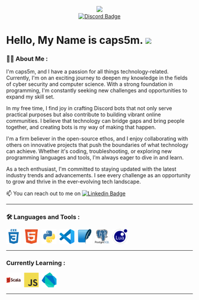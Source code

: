<div id="header" align="center">
  <img src="https://media.giphy.com/media/M9gbBd9nbDrOTu1Mqx/giphy.gif" width="100"/>
</div>

<div id="badges" align="center">
  <a href="https://discord.gg/skynetdev">
    <img src="https://img.shields.io/badge/Discord-5865F2?logo=discord&logoColor=white" alt="Discord Badge"/>
  </a>
</div>

<h1>
 Hello, My Name is caps5m.
  <img src="https://media.giphy.com/media/hvRJCLFzcasrR4ia7z/giphy.gif" width="30px"/>
</h1>

### 🧑‍💻 About Me :

I'm caps5m, and I have a passion for all things technology-related. Currently, I'm on an exciting journey to deepen my knowledge in the fields of cyber security and computer science. With a strong foundation in programming, I'm constantly seeking new challenges and opportunities to expand my skill set.

In my free time, I find joy in crafting Discord bots that not only serve practical purposes but also contribute to building vibrant online communities. I believe that technology can bridge gaps and bring people together, and creating bots is my way of making that happen.

I'm a firm believer in the open-source ethos, and I enjoy collaborating with others on innovative projects that push the boundaries of what technology can achieve. Whether it's coding, troubleshooting, or exploring new programming languages and tools, I'm always eager to dive in and learn.

As a tech enthusiast, I'm committed to staying updated with the latest industry trends and advancements. I see every challenge as an opportunity to grow and thrive in the ever-evolving tech landscape.

:mailbox: You can reach out to me on [![Linkedin Badge](https://img.shields.io/badge/-caps5m-5865F2?style=flat&logo=discord&logoColor=white)](https://discord.gg/skynetdev)

---
### :hammer_and_wrench: Languages and Tools :

<div>
  <img src="https://github.com/devicons/devicon/blob/master/icons/css3/css3-plain-wordmark.svg"  title="CSS3" alt="CSS" width="40" height="40"/>&nbsp;
  <img src="https://github.com/devicons/devicon/blob/master/icons/html5/html5-original.svg" title="HTML5" alt="HTML" width="40" height="40"/>&nbsp;
  <img src="https://github.com/devicons/devicon/blob/master/icons/python/python-original.svg" title="Python" alt="Python" width="40" height="40"/>&nbsp;
  <img src="https://github.com/devicons/devicon/blob/master/icons/vscode/vscode-original.svg" title="Visual Studio Code" alt="Visual Studio Code" width="40" height="40"/>&nbsp;
  <img src="https://github.com/devicons/devicon/blob/master/icons/sqlite/sqlite-original.svg" title="SQLite" alt="SQLite" width="40" height="40"/>&nbsp;
  <img src="https://github.com/devicons/devicon/blob/master/icons/postgresql/postgresql-original-wordmark.svg" title="Postgre" alt="postgre" width="40" height="40"/>&nbsp;
  <img src="https://github.com/devicons/devicon/blob/master/icons/lua/lua-original-wordmark.svg"  title="Lua" alt="Lua" width="40" height="40"/>&nbsp;
</div>

---

### Currently Learning :
<div>
  <img src="https://github.com/devicons/devicon/blob/master/icons/scala/scala-original-wordmark.svg"  title="Scala" alt="Scala" width="40" height="40"/>&nbsp;
   <img src="https://github.com/devicons/devicon/blob/master/icons/javascript/javascript-original.svg"  title="JavaScript" alt="JavaScript" width="40" height="40"/>&nbsp;
     <img src="https://github.com/devicons/devicon/blob/master/icons/dart/dart-original.svg"  title="Dart" alt="Dart" width="40" height="40"/>&nbsp;
</div>

---

